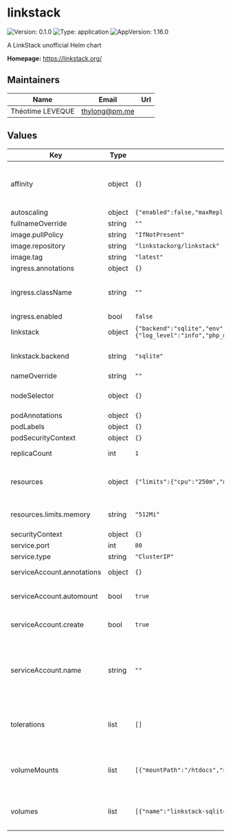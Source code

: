 # linkstack

![Version: 0.1.0](https://img.shields.io/badge/Version-0.1.0-informational?style=flat-square) ![Type: application](https://img.shields.io/badge/Type-application-informational?style=flat-square) ![AppVersion: 1.16.0](https://img.shields.io/badge/AppVersion-1.16.0-informational?style=flat-square)

A LinkStack unofficial Helm chart

**Homepage:** <https://linkstack.org/>

## Maintainers

| Name | Email | Url |
| ---- | ------ | --- |
| Théotime LEVEQUE | <thylong@pm.me> |  |

## Values

| Key | Type | Default | Description |
|-----|------|---------|-------------|
| affinity | object | `{}` | Affinity rules to constrain pod scheduling to specific node(s) matching rules. |
| autoscaling | object | `{"enabled":false,"maxReplicas":10,"minReplicas":1,"targetCPUUtilizationPercentage":80}` | HPA rules. |
| fullnameOverride | string | `""` |  |
| image.pullPolicy | string | `"IfNotPresent"` |  |
| image.repository | string | `"linkstackorg/linkstack"` |  |
| image.tag | string | `"latest"` |  |
| ingress.annotations | object | `{}` |  |
| ingress.className | string | `""` | Name of the ingress class to route through this application |
| ingress.enabled | bool | `false` |  |
| linkstack | object | `{"backend":"sqlite","env":{"log_level":"info","php_memory_limit":"512M","tz":"Europe/Paris","upload_max_filesize":"8M"}}` | Linkstack specific configuration |
| linkstack.backend | string | `"sqlite"` | Datastore to use (either sqlite or mysql) |
| nameOverride | string | `""` |  |
| nodeSelector | object | `{}` | Assign pods to nodes matching specific label. |
| podAnnotations | object | `{}` |  |
| podLabels | object | `{}` |  |
| podSecurityContext | object | `{}` |  |
| replicaCount | int | `1` | Number of linkstack pods |
| resources | object | `{"limits":{"cpu":"250m","memory":"512Mi"},"requests":{"cpu":"250m","memory":"512Mi"}}` | The following values aligned with linkstack default PHP values. |
| resources.limits.memory | string | `"512Mi"` | PHP_MEMORY_LIMIT should be adjusted accordingly |
| securityContext | object | `{}` |  |
| service.port | int | `80` |  |
| service.type | string | `"ClusterIP"` |  |
| serviceAccount.annotations | object | `{}` | Annotations to add to the service account |
| serviceAccount.automount | bool | `true` | Automatically mount a ServiceAccount's API credentials? |
| serviceAccount.create | bool | `true` | Specifies whether a service account should be created |
| serviceAccount.name | string | `""` | The name of the service account to use. If not set and create is true, a name is generated using the fullname template |
| tolerations | list | `[]` | Tolerations lift taint constraints with a tradeoff on scheduling guarantees. |
| volumeMounts | list | `[{"mountPath":"/htdocs","name":"linkstack-sqlite","readOnly":false}]` | Additional volumeMounts on the output Deployment definition. |
| volumes | list | `[{"name":"linkstack-sqlite","persistentVolumeClaim":{"claimName":"linkstack-sqlite-pvc"}}]` | Additional volumes on the output Deployment definition. |
